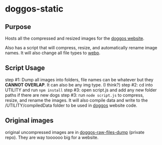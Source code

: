 # doggos-static

## Purpose
Hosts all the compressed and resized images for the [doggos website](https://doggos.derzan.dev/).

Also has a script that will compress, resize, and automatically rename image names. It will also change all file types to [webp](https://developers.google.com/speed/webp).

## Script Usage

step #1: Dump all images into folders, file names can be whatever but they **CANNOT OVERLAP**. It can also be any img type. (I think?)
step #2: cd into UTILITY and run `npm install`
step #3: open script.js and add any new folder paths if there are new dogs
step #3: run `node script.js` to compress, resize, and rename the images. It will also compile data and write to the /UTILITY/compiledData folder to be used in [doggos](https://github.com/MiTo0o/doggos) website code.

## Original images

original uncompressed images are in [doggos-raw-files-dump](https://github.com/MiTo0o/doggos-raw-files-dump) (private repo). They are way toooooo big for a website.

